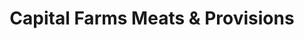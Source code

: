---
title: "Capital Farms Meats & Provisions"
url: /wickenburg/capital-farms-meats-und-provisions/
shop: Metzgerei
---
